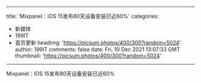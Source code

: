 
---
title: 'Mixpanel：iOS 15发布80天设备安装已近60%'
categories: 
 - 新媒体
 - 199IT
 - 首页更新
headimg: 'https://picsum.photos/400/300?random=5024'
author: 199IT
comments: false
date: Fri, 10 Dec 2021 13:07:33 GMT
thumbnail: 'https://picsum.photos/400/300?random=5024'
---

<div>   
Mixpanel：iOS 15发布80天设备安装已近60%  
</div>
            